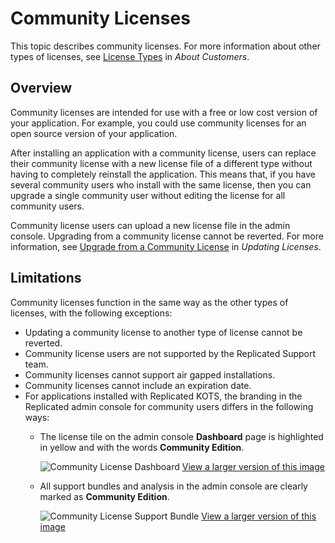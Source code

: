 # Community Licenses

This topic describes community licenses. For more information about other types of licenses, see [License Types](licenses-about#license-types) in _About Customers_.

## Overview

Community licenses are intended for use with a free or low cost version of your application. For example, you could use community licenses for an open source version of your application.

After installing an application with a community license, users can replace their community license with a new license file of a different type without having to completely reinstall the application. This means that, if you have several community users who install with the same license, then you can upgrade a single community user without editing the license for all community users.

Community license users can upload a new license file in the admin console. Upgrading from a community license cannot be reverted. For more information, see [Upgrade from a Community License](/enterprise/updating-licenses#upgrade-from-a-community-license) in _Updating Licenses_. 

## Limitations

Community licenses function in the same way as the other types of licenses, with the following
exceptions:

* Updating a community license to another type of license cannot be reverted.
* Community license users are not supported by the Replicated Support team.
* Community licenses cannot support air gapped installations.
* Community licenses cannot include an expiration date.
* For applications installed with Replicated KOTS, the branding in the Replicated admin console for community users differs in the following ways:
  * The license tile on the admin console **Dashboard** page is highlighted in yellow and with the words **Community Edition**.

     ![Community License Dashboard](/images/community-license-dashboard.png)
     [View a larger version of this image](/images/community-license-dashboard.png)

  * All support bundles and analysis in the admin console are clearly marked as **Community Edition**.

     ![Community License Support Bundle](/images/community-license-bundle.png)
     [View a larger version of this image](/images/community-license-bundle.png)